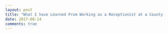 ```yaml
---
layout: post
title: "What I have Learned From Working as a Receptionist at a County Office of Education"
date: 2017-08-14
comments: true
---
```


